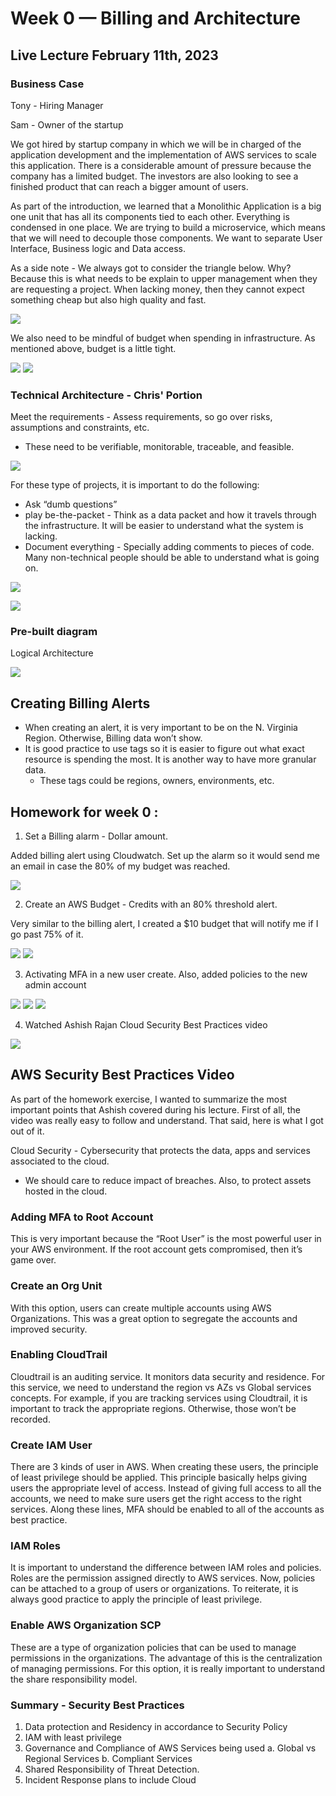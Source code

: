# Week 0 — Billing and Architecture

## Live Lecture February 11th, 2023

### Business Case 


Tony - Hiring Manager

Sam - Owner of the startup 

We got hired by startup company in which we will be in charged of the application development and the implementation of AWS services to scale this application. There is a considerable amount of pressure because the company has a limited budget. The investors are also looking to see a finished product that can reach a bigger amount of users. 

As part of the introduction, we learned that a Monolithic Application is a big one unit that has all its components tied to each other. Everything is condensed in one place. We are trying to build a microservice, which means that we will need to decouple those components. We want to separate User Interface, Business logic and Data access. 

As a side note - We always got to consider the triangle below. Why? Because this is what needs to be explain to upper management when they are requesting a project. When lacking money, then they cannot expect something cheap but also high quality and fast. 

![](images/2023-02-14-21-50-21.png)

We also need to be mindful of budget when spending in infrastructure. As mentioned above, budget is a little tight.  

![](images/2023-02-14-21-50-53.png)
![](images/2023-02-14-21-51-08.png)

### Technical Architecture - Chris' Portion 

Meet the requirements - Assess requirements, so go over risks, assumptions and constraints, etc. 

- These need to be verifiable, monitorable, traceable, and feasible.

![](images/2023-02-14-21-52-10.png)

For these type of projects, it is important to do the following: 

- Ask “dumb questions”
- play be-the-packet - Think as a data packet and how it travels through the infrastructure. It will be easier to understand what the system is lacking.
- Document everything - Specially adding comments to pieces of code. Many non-technical people should be able to understand what is going on.

![](images/2023-02-14-21-53-04.png)

![](images/2023-02-14-21-53-33.png)

### Pre-built diagram

Logical Architecture 

![](images/2023-02-14-21-53-58.png)

## Creating Billing Alerts

- When creating an alert, it is very important to be on the N. Virginia Region. Otherwise, Billing data won’t show.
- It is good practice to use tags so it is easier to figure out what exact resource is spending the most. It is another way to have more granular data.
    - These tags could be regions, owners, environments, etc.



## Homework for week 0 : 

1. Set a Billing alarm - Dollar amount. 

Added billing alert using Cloudwatch. Set up the alarm so it would send me an email in case the 80% of my budget was reached.   

![](images/2023-02-13-21-02-15.png)


2. Create an AWS Budget - Credits with an 80% threshold alert. 

Very similar to the billing alert, I created a $10 budget that will notify me if I go past 75% of it. 


![](images/2023-02-12-14-50-27.png)
![](images/2023-02-12-14-51-01.png)

3. Activating MFA in a new user create. Also, added policies to the new admin account

![](images/2023-02-12-14-53-08.png)
![](images/2023-02-12-14-54-03.png)
![](images/2023-02-12-14-54-59.png)

4. Watched Ashish Rajan Cloud Security Best Practices video 

![](images/2023-02-13-22-06-50.png)

## AWS Security Best Practices Video

As part of the homework exercise, I wanted to summarize the most important points that Ashish covered during his lecture. First of all, the video was really easy to follow and understand. That said, here is what I got out of it. 

Cloud Security - Cybersecurity that protects the data, apps and services associated to the cloud. 

- We should care to reduce impact of breaches. Also, to protect assets hosted in the cloud.

### Adding MFA to Root Account

This is very important because the “Root User” is the most powerful user in your AWS environment. If the root account gets compromised, then it’s game over. 

### Create an Org Unit

With this option, users can create multiple accounts using AWS Organizations. This was a great option to segregate the accounts and improved security. 

### Enabling CloudTrail

Cloudtrail is an auditing service. It monitors data security and residence. For this service, we need to understand the region vs AZs vs Global services concepts. For example, if you are tracking services using Cloudtrail, it is important to track the appropriate regions. Otherwise, those won’t be recorded. 

### Create IAM User

There are 3 kinds of user in AWS. When creating these users, the principle of least privilege should be applied. This principle basically helps giving users the appropriate level of access. Instead of giving full access to all the accounts, we need to make sure users get the right access to the right services. Along these lines, MFA should be enabled to all of the accounts as best practice. 

### IAM Roles

It is important to understand the difference between IAM roles and policies. Roles are the permission assigned directly to AWS services. Now, policies can be attached to a group of users or organizations. To reiterate, it is always good practice to apply the principle of least privilege. 

### Enable AWS Organization SCP

These are a type of organization policies that can be used to manage permissions in the organizations. The advantage of this is the centralization of managing permissions. For this option, it is really important to understand the share responsibility model.

### Summary - Security Best Practices

1. Data protection and Residency in accordance to Security Policy
2. IAM with least privilege 
3. Governance and Compliance of AWS Services being used
    a. Global vs Regional Services
    b. Compliant Services
4. Shared Responsibility of Threat Detection. 
5. Incident Response plans to include Cloud